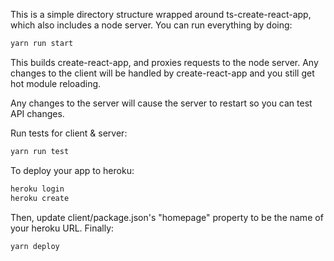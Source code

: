 This is a simple directory structure wrapped around ts-create-react-app,
which also includes a node server. You can run everything by doing:

```sh
yarn run start
```

This builds create-react-app, and proxies requests to the node server. Any changes
to the client will be handled by create-react-app and you still get hot module reloading.

Any changes to the server will cause the server to restart so you can test API changes.

Run tests for client & server:

```sh
yarn run test
```

To deploy your app to heroku:

```sh
heroku login
heroku create
```

Then, update client/package.json's "homepage" property to be the name of your heroku
URL. Finally:

```sh
yarn deploy
```
